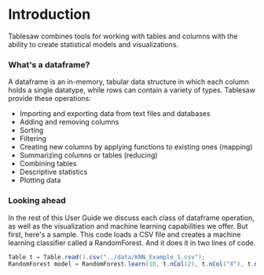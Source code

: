 # Introduction

Tablesaw combines tools for working with tables and columns with the ability to create statistical models and visualizations. 

### What's a dataframe?
A dataframe is an in-memory, tabular data structure in which each column holds a single datatype, 
while rows can contain a variety of types. Tablesaw provide these operations:

* Importing and exporting data from text files and databases
* Adding and removing columns
* Sorting
* Filtering
* Creating new columns by applying functions to existing ones (mapping) 
* Summarizing columns or tables (reducing)
* Combining tables
* Descriptive statistics
* Plotting data

### Looking ahead
In the rest of this User Guide we discuss each class of dataframe operation, as well as the visualization and machine learning 
capabilities we offer. But first, here's a sample. This code loads a CSV file and creates a machine learning classifier
 called a RandomForest. And it does it in two lines of code. 

````java
Table t = Table.read().csv("../data/KNN_Example_1.csv");
RandomForest model = RandomForest.learn(10, t.nCol(2), t.nCol("X"), t.nCol("Y"));
````

